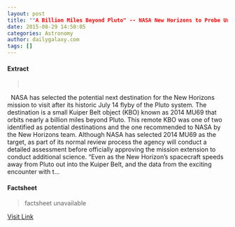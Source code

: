 ```yaml
---
layout: post
title: ""A Billion Miles Beyond Pluto" -- NASA New Horizons to Probe Unexplored Kuiper Belt Objects"
date: 2015-08-29 14:50:05
categories: Astronomy
author: dailygalaxy.com
tags: []
---
```



#### Extract
>       NASA has selected the potential next destination for the New Horizons mission to visit after its historic July 14 flyby of the Pluto system. The destination is a small Kuiper Belt object (KBO) known as 2014 MU69 that orbits nearly a billion miles beyond Pluto. This remote KBO was one of two identified as potential destinations and the one recommended to NASA by the New Horizons team. Although NASA has selected 2014 MU69 as the target, as part of its normal review process the agency will conduct a detailed assessment before officially approving the mission extension to conduct additional science. “Even as the New Horizon’s spacecraft speeds away from Pluto out into the Kuiper Belt, and the data from the exciting encounter with t...

#### Factsheet
>factsheet unavailable

[Visit Link](http://www.dailygalaxy.com/my_weblog/2015/08/a-billion-miles-beyond-pluto-nasa-new-horizons-to-probe-unexplored-kuiper-belt-objects.html)


